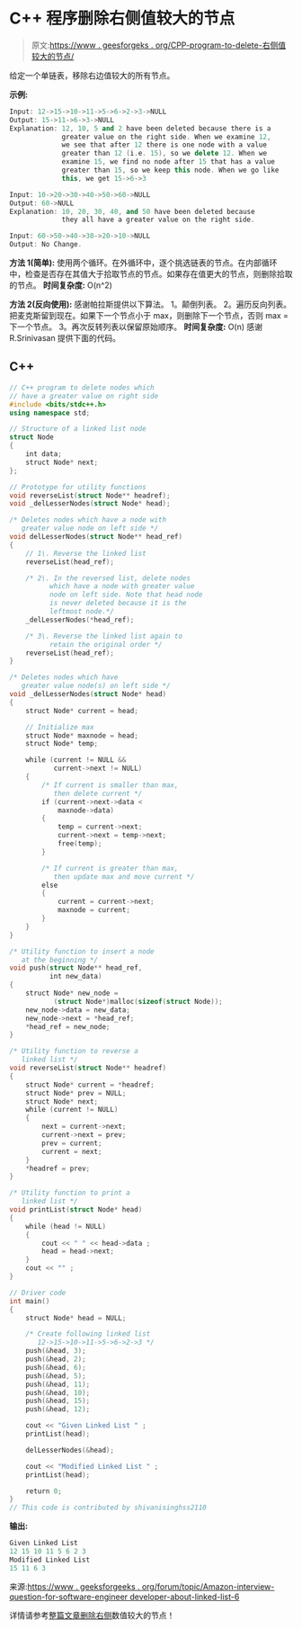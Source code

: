 # C++ 程序删除右侧值较大的节点

> 原文:[https://www . geesforgeks . org/CPP-program-to-delete-右侧值较大的节点/](https://www.geeksforgeeks.org/cpp-program-to-delete-nodes-which-have-a-greater-value-on-right-side/)

给定一个单链表，移除右边值较大的所有节点。

**示例:**

```cpp
Input: 12->15->10->11->5->6->2->3->NULL
Output: 15->11->6->3->NULL
Explanation: 12, 10, 5 and 2 have been deleted because there is a 
             greater value on the right side. When we examine 12, 
             we see that after 12 there is one node with a value 
             greater than 12 (i.e. 15), so we delete 12. When we 
             examine 15, we find no node after 15 that has a value 
             greater than 15, so we keep this node. When we go like 
             this, we get 15->6->3

Input: 10->20->30->40->50->60->NULL
Output: 60->NULL
Explanation: 10, 20, 30, 40, and 50 have been deleted because 
             they all have a greater value on the right side.

Input: 60->50->40->30->20->10->NULL
Output: No Change.

```

**方法 1(简单):**
使用两个循环。在外循环中，逐个挑选链表的节点。在内部循环中，检查是否存在其值大于拾取节点的节点。如果存在值更大的节点，则删除拾取的节点。
**时间复杂度:** O(n^2)

**方法 2(反向使用):**
感谢帕拉斯提供以下算法。
1。颠倒列表。
2。遍历反向列表。把麦克斯留到现在。如果下一个节点小于 max，则删除下一个节点，否则 max =下一个节点。
3。再次反转列表以保留原始顺序。
**时间复杂度:** O(n)
感谢 R.Srinivasan 提供下面的代码。

## C++

```cpp
// C++ program to delete nodes which 
// have a greater value on right side
#include <bits/stdc++.h>
using namespace std;

// Structure of a linked list node 
struct Node
{
    int data;
    struct Node* next;
};

// Prototype for utility functions 
void reverseList(struct Node** headref);
void _delLesserNodes(struct Node* head);

/* Deletes nodes which have a node with 
   greater value node on left side */
void delLesserNodes(struct Node** head_ref)
{
    // 1\. Reverse the linked list 
    reverseList(head_ref);

    /* 2\. In the reversed list, delete nodes 
          which have a node with greater value 
          node on left side. Note that head node 
          is never deleted because it is the 
          leftmost node.*/
    _delLesserNodes(*head_ref);

    /* 3\. Reverse the linked list again to 
          retain the original order */
    reverseList(head_ref);
}

/* Deletes nodes which have
   greater value node(s) on left side */
void _delLesserNodes(struct Node* head)
{
    struct Node* current = head;

    // Initialize max 
    struct Node* maxnode = head;
    struct Node* temp;

    while (current != NULL && 
           current->next != NULL) 
    {
        /* If current is smaller than max,
           then delete current */
        if (current->next->data < 
            maxnode->data) 
        {
            temp = current->next;
            current->next = temp->next;
            free(temp);
        }

        /* If current is greater than max, 
           then update max and move current */
        else
        {
            current = current->next;
            maxnode = current;
        }
    }
}

/* Utility function to insert a node 
   at the beginning */
void push(struct Node** head_ref, 
          int new_data)
{
    struct Node* new_node = 
           (struct Node*)malloc(sizeof(struct Node));
    new_node->data = new_data;
    new_node->next = *head_ref;
    *head_ref = new_node;
}

/* Utility function to reverse a 
   linked list */
void reverseList(struct Node** headref)
{
    struct Node* current = *headref;
    struct Node* prev = NULL;
    struct Node* next;
    while (current != NULL) 
    {
        next = current->next;
        current->next = prev;
        prev = current;
        current = next;
    }
    *headref = prev;
}

/* Utility function to print a 
   linked list */
void printList(struct Node* head)
{
    while (head != NULL) 
    {
        cout << " " << head->data ;
        head = head->next;
    }
    cout << "" ;
}

// Driver code
int main()
{
    struct Node* head = NULL;

    /* Create following linked list
       12->15->10->11->5->6->2->3 */
    push(&head, 3);
    push(&head, 2);
    push(&head, 6);
    push(&head, 5);
    push(&head, 11);
    push(&head, 10);
    push(&head, 15);
    push(&head, 12);

    cout << "Given Linked List " ;
    printList(head);

    delLesserNodes(&head);

    cout << "Modified Linked List " ;
    printList(head);

    return 0;
}
// This code is contributed by shivanisinghss2110
```

**输出:**

```cpp
Given Linked List 
12 15 10 11 5 6 2 3
Modified Linked List 
15 11 6 3
```

来源:[https://www . geeksforgeeks . org/forum/topic/Amazon-interview-question-for-software-engineer developer-about-linked-list-6](https://www.geeksforgeeks.org/forum/topic/amazon-interview-question-for-software-engineerdeveloper-about-linked-lists-6)

详情请参考[整篇文章删除右侧](https://www.geeksforgeeks.org/delete-nodes-which-have-a-greater-value-on-right-side/)数值较大的节点！